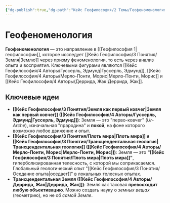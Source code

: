 ```yaml
---
{"dg-publish":true,"dg-path":"Кейс Геофилософия/2 Темы/Геофеноменология","permalink":"/kejs-geofilosofiya/2-temy/geofenomenologiya/"}
---
```



# Геофеноменология

**Геофеноменология** — это направление в [[Геофилософия 1\|геофилософии]], которое исследует [[Кейс Геофилософия/3 Понятия/Земля\|Землю]] через призму феноменологии, то есть через анализ опыта и восприятия. Ключевыми фигурами являются [[Кейс Геофилософия/4 Авторы/Гуссерль, Эдмунд\|Гуссерль, Эдмунд]], [[Кейс Геофилософия/4 Авторы/Мерло-Понти, Морис\|Мерло-Понти, Морис]] и [[Кейс Геофилософия/4 Авторы/Деррида, Жак\|Деррида, Жак]].

## Ключевые идеи

- **[[Кейс Геофилософия/3 Понятия/Земля как первый ковчег\|Земля как первый ковчег]] ([[Кейс Геофилософия/4 Авторы/Гуссерль, Эдмунд\|Гуссерль, Эдмунд]])**: Земля — это "перво-ковчег" (*Ur-Arche*), изначальная "прародина" и **покой**, на фоне которого возможно любое движение и опыт.
- **[[Кейс Геофилософия/3 Понятия/Плоть мира\|Плоть мира]] и [[Кейс Геофилософия/3 Понятия/Трансцендентальная геология\|Трансцендентальная геология]] ([[Кейс Геофилософия/4 Авторы/Мерло-Понти, Морис\|Мерло-Понти, Морис]])**: Земля — это **"[[Кейс Геофилософия/3 Понятия/Плоть мира\|Плоть мира]]"**, гиперболизированная телесность, с которой мы соприкасаемся. Глобальный геологический опыт "[[Кейс Геофилософия/3 Понятия/Оседание опыта\|оседает]]" в локальных телесных опытах.
- **Трансцендентальная Земля ([[Кейс Геофилософия/4 Авторы/Деррида, Жак\|Деррида, Жак]])**: Земля как таковая **превосходит любую объективацию**. Можно создать науку о *земных вещах* (геометрию), но не об *самой Земле*.